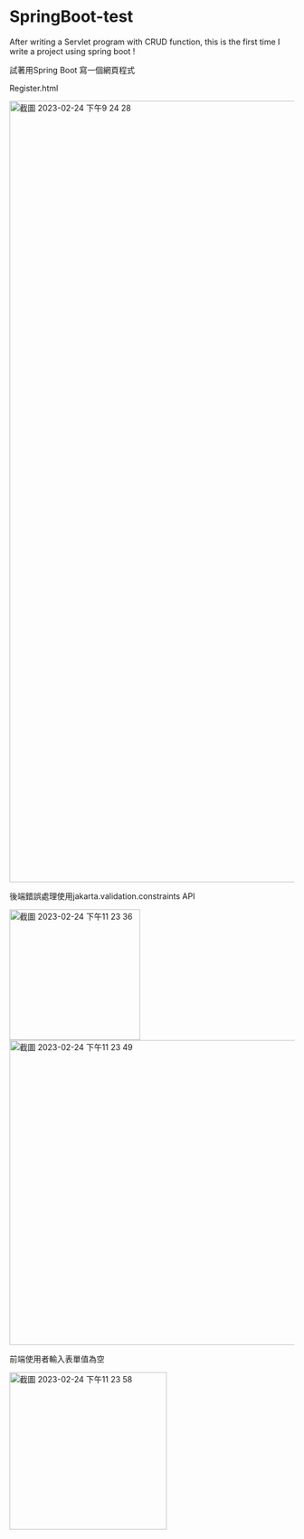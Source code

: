 # SpringBoot-test

After writing a Servlet program with CRUD function, this is the first time I write a project using spring boot !

試著用Spring Boot 寫一個網頁程式 


Register.html

<img width="1381" alt="截圖 2023-02-24 下午9 24 28" src="https://user-images.githubusercontent.com/121842365/221192106-5aebd836-c6d2-4c7a-8370-6f835f4b2c62.png">


後端錯誤處理使用jakarta.validation.constraints API 


<img width="231" alt="截圖 2023-02-24 下午11 23 36" src="https://user-images.githubusercontent.com/121842365/221217582-53356047-205c-4dfa-b03b-9e456b832ed4.png">

<img width="539" alt="截圖 2023-02-24 下午11 23 49" src="https://user-images.githubusercontent.com/121842365/221217592-e8e2fbf6-4ba8-4842-86bb-d0a81d7283bf.png">


前端使用者輸入表單值為空 

<img width="278" alt="截圖 2023-02-24 下午11 23 58" src="https://user-images.githubusercontent.com/121842365/221217595-cdd9bb1e-0fe6-4ba7-a71a-ea3872154edb.png">
